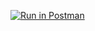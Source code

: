 [![Run in Postman](https://run.pstmn.io/button.svg)](https://app.getpostman.com/run-collection/27625531-b526622e-4526-471d-b191-da2f08d180ba?action=collection%2Ffork&source=rip_markdown&collection-url=entityId%3D27625531-b526622e-4526-471d-b191-da2f08d180ba%26entityType%3Dcollection%26workspaceId%3D989f5a8e-6929-406b-8229-925448d98cce)
